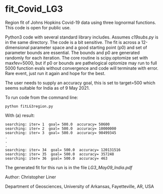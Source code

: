 # fit_Covid_LG3
Region fit of Johns Hopkins Covid-19 data using three lognormal functions. This code is open for public use.

Python3 code with several standard library includes. Assumes *c19subs.py* is in the same directory. The code is a bit sensitive. The fit is across a 12-dimensional parameter space and a good starting point (p0) and set of parameter bounds are essential. The bounds and p0 are generated randomly for each iteration. The core routine is scipy.optomize set with maxfev=5000, but if p0 or bounds are pathelogical optomize may run to full 5000 function evals without convergence and code will terminate with error. Rare event, just run it again and hope for the best.

The user needs to supply an accuracy goal, this is set to target=500 which seems suitable for India as of 9 May 2021. 

To run code from the command line:
```
python fitLG3region.py
```
With (a) result:
```
searching: iter= 1  goal= 500.0  accuracy= 50600
searching: iter= 2  goal= 500.0  accuracy= 10000000
searching: iter= 3  goal= 500.0  accuracy= 90499345
.
.
.
searching: iter= 34  goal= 500.0  accuracy= 120131516
searching: iter= 35  goal= 500.0  accuracy= 357248
searching: iter= 36  goal= 500.0  accuracy= 463
```
The generated fit for this run is in the file *LG3_May09_India.pdf*

Author: Christopher Liner

Department of Geosciences,
University of Arkansas,
Fayetteville, AR, USA
